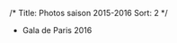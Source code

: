 /*
Title: Photos saison 2015-2016
Sort: 2
*/

* Gala de Paris 2016

<a href="/medias/gala-paris-2016/photos-gala-paris-2016.md" title="Gala de Paris 2016">
	<img src="/images/pages/thumbnails/gala-de-paris-2016/IMG_2825.JPG" alt="" />
</a>

